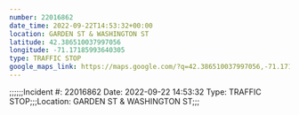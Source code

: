 ```yaml
---
number: 22016862
date_time: 2022-09-22T14:53:32+00:00
location: GARDEN ST & WASHINGTON ST
latitude: 42.386510037997056
longitude: -71.17185993640305
type: TRAFFIC STOP
google_maps_link: https://maps.google.com/?q=42.386510037997056,-71.17185993640305
---
```


;;;;;;Incident #: 22016862  Date: 2022-09-22 14:53:32   Type: TRAFFIC STOP;;;Location: GARDEN ST & WASHINGTON ST;;;
